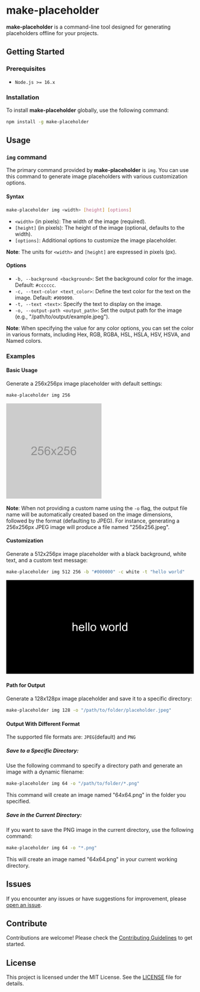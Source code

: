 # make-placeholder

**make-placeholder** is a command-line tool designed for generating placeholders offline for your projects.

## Getting Started

### Prerequisites

- `Node.js >= 16.x`

### Installation

To install **make-placeholder** globally, use the following command:

```bash
npm install -g make-placeholder
```

## Usage

### `img` command

The primary command provided by **make-placeholder** is `img`. You can use this command to generate image placeholders with various customization options.

#### Syntax

```bash
make-placeholder img <width> [height] [options]
```

- `<width>` (in pixels): The width of the image (required).
- `[height]` (in pixels): The height of the image (optional, defaults to the width).
- `[options]`: Additional options to customize the image placeholder.

**Note**: The units for `<width>` and `[height]` are expressed in pixels (px).

#### Options

- `-b, --background <background>`: Set the background color for the image. Default: `#cccccc`.
- `-c, --text-color <text_color>`: Define the text color for the text on the image. Default: `#909090`.
- `-t, --text <text>`: Specify the text to display on the image.
- `-o, --output-path <output_path>`: Set the output path for the image (e.g., "/path/to/output/example.jpeg").

**Note**: When specifying the value for any color options, you can set the color in various formats, including Hex, RGB, RGBA, HSL, HSLA, HSV, HSVA, and Named colors.

### Examples

#### Basic Usage

Generate a 256x256px image placeholder with default settings:

```bash
make-placeholder img 256
```

![Basic Usage Example](https://github.com/brnhynh/make-placeholder/raw/main/examples/256x256.jpeg)

**Note**: When not providing a custom name using the `-o` flag, the output file name will be automatically created based on the image dimensions, followed by the format (defaulting to JPEG). For instance, generating a 256x256px JPEG image will produce a file named "256x256.jpeg".

#### Customization

Generate a 512x256px image placeholder with a black background, white text, and a custom text message:

```bash
make-placeholder img 512 256 -b "#000000" -c white -t "hello world"
```

![Customization Example](https://github.com/brnhynh/make-placeholder/raw/main/examples/512x256.jpeg)

#### Path for Output

Generate a 128x128px image placeholder and save it to a specific directory:

```bash
make-placeholder img 128 -o "/path/to/folder/placeholder.jpeg"
```

#### Output With Different Format

The supported file formats are: `JPEG`(default) and `PNG`

##### Save to a Specific Directory:

Use the following command to specify a directory path and generate an image with a dynamic filename:

```bash
make-placeholder img 64 -o "/path/to/folder/*.png"
```
This command will create an image named "64x64.png" in the folder you specified.

##### Save in the Current Directory:

If you want to save the PNG image in the current directory, use the following command:

```bash
make-placeholder img 64 -o "*.png"
```
This will create an image named "64x64.png" in your current working directory.

## Issues

If you encounter any issues or have suggestions for improvement, please [open an issue](https://github.com/brnhynh/make-placeholder/issues).

## Contribute

Contributions are welcome! Please check the [Contributing Guidelines](https://github.com/brnhynh/make-placeholder/blob/main/CONTRIBUTING.md) to get started.

## License

This project is licensed under the MIT License. See the [LICENSE](https://github.com/brnhynh/make-placeholder/blob/main/LICENSE) file for details.
